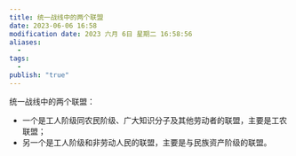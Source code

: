 ```yaml
---
title: 统一战线中的两个联盟
date: 2023-06-06 16:58
modification date: 2023 六月 6日 星期二 16:58:56
aliases:
  - 
tags:
  - 
publish: "true"
---
```


统一战线中的两个联盟：

- 一个是工人阶级同农民阶级、广大知识分子及其他劳动者的联盟，主要是工农联盟；
- 另一个是工人阶级和非劳动人民的联盟，主要是与民族资产阶级的联盟。